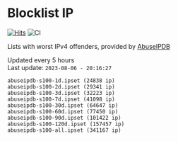 # Blocklist IP

[![Hits](https://hits.seeyoufarm.com/api/count/incr/badge.svg?url=https%3A%2F%2Fgithub.com%2Fborestad%2Fblocklist-ip%2F&count_bg=%2379C83D&title_bg=%23555555&icon=&icon_color=%23E7E7E7&title=hits&edge_flat=false)](https://hits.seeyoufarm.com)  ![CI](https://img.shields.io/github/workflow/status/borestad/blocklist-ip/CI?style=flat-square)

Lists with worst IPv4 offenders, provided by [AbuseIPDB](https://www.abuseipdb.com/)

<!-- FOOTER-PLACEHOLDER -->
Updated every 5 hours<br>
Last update: `2023-08-06 - 20:16:27`
```
abuseipdb-s100-1d.ipset (24838 ip)
abuseipdb-s100-2d.ipset (29341 ip)
abuseipdb-s100-3d.ipset (32223 ip)
abuseipdb-s100-7d.ipset (41098 ip)
abuseipdb-s100-30d.ipset (64647 ip)
abuseipdb-s100-60d.ipset (77450 ip)
abuseipdb-s100-90d.ipset (101422 ip)
abuseipdb-s100-120d.ipset (157457 ip)
abuseipdb-s100-all.ipset (341167 ip)
```
